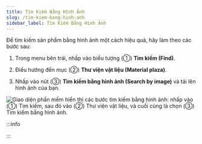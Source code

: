```yaml
---
title: Tìm Kiếm Bằng Hình Ảnh
slug: /tim-kiem-bang-hinh-anh
sidebar_label: Tìm Kiếm Bằng Hình Ảnh
---
```


Để tìm kiếm sản phẩm bằng hình ảnh một cách hiệu quả, hãy làm theo các bước sau:

1. Trong menu bên trái, nhấp vào biểu tượng (①) **Tìm kiếm (Find)**.

2. Điều hướng đến mục (②) **Thư viện vật liệu (Material plaza)**.

3. Nhấp vào nút (③) **Tìm kiếm bằng hình ảnh (Search by image)** và tải lên hình ảnh của bạn.

![Giao diện phần mềm hiển thị các bước tìm kiếm bằng hình ảnh: nhấp vào (①) Tìm kiếm, sau đó vào (②) Thư viện vật liệu, và cuối cùng là chọn (③) Tìm kiếm bằng hình ảnh.](https://storage.googleapis.com/jegavn_kb/image_jegavn/74.1.png)

:::info

:::